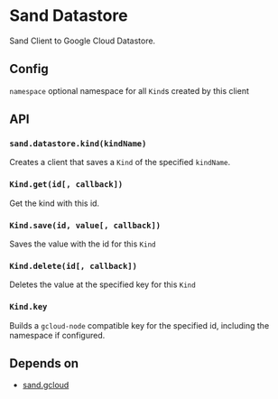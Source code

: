# Sand Datastore
Sand Client to Google Cloud Datastore.

## Config
`namespace` optional namespace for all `Kind`s created by this client

## API
### `sand.datastore.kind(kindName)`
Creates a client that saves a `Kind` of the specified `kindName`.

### `Kind.get(id[, callback])`
Get the kind with this id.

### `Kind.save(id, value[, callback])`
Saves the value with the id for this `Kind`

### `Kind.delete(id[, callback])`
Deletes the value at the specified key for this `Kind`

### `Kind.key`
Builds a `gcloud-node` compatible key for the specified id, including the namespace if configured.

## Depends on
* [sand.gcloud](https://github.com/pocketly/sand-gcloud)